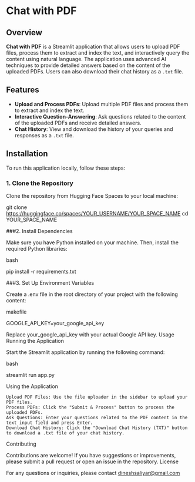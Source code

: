 # Chat with PDF

## Overview

**Chat with PDF** is a Streamlit application that allows users to upload PDF files, process them to extract and index the text, and interactively query the content using natural language. The application uses advanced AI techniques to provide detailed answers based on the content of the uploaded PDFs. Users can also download their chat history as a `.txt` file.

## Features

- **Upload and Process PDFs**: Upload multiple PDF files and process them to extract and index the text.
- **Interactive Question-Answering**: Ask questions related to the content of the uploaded PDFs and receive detailed answers.
- **Chat History**: View and download the history of your queries and responses as a `.txt` file.

## Installation

To run this application locally, follow these steps:

### 1. Clone the Repository

Clone the repository from Hugging Face Spaces to your local machine:


git clone https://huggingface.co/spaces/YOUR_USERNAME/YOUR_SPACE_NAME
cd YOUR_SPACE_NAME

###2. Install Dependencies

Make sure you have Python installed on your machine. Then, install the required Python libraries:

bash

pip install -r requirements.txt

###3. Set Up Environment Variables

Create a .env file in the root directory of your project with the following content:

makefile

GOOGLE_API_KEY=your_google_api_key

Replace your_google_api_key with your actual Google API key.
Usage
Running the Application

Start the Streamlit application by running the following command:

bash

streamlit run app.py

Using the Application

    Upload PDF Files: Use the file uploader in the sidebar to upload your PDF files.
    Process PDFs: Click the "Submit & Process" button to process the uploaded PDFs.
    Ask Questions: Enter your questions related to the PDF content in the text input field and press Enter.
    Download Chat History: Click the "Download Chat History (TXT)" button to download a .txt file of your chat history.

Contributing

Contributions are welcome! If you have suggestions or improvements, please submit a pull request or open an issue in the repository.
License


For any questions or inquiries, please contact dineshsaliyar@gmail.com
```bash
